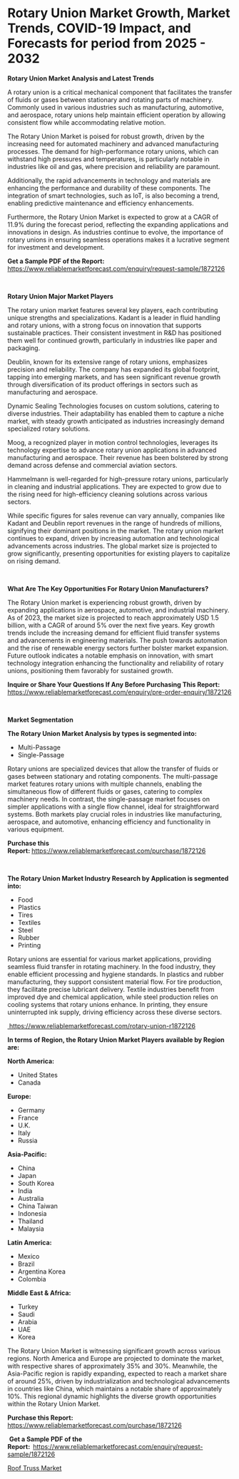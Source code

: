 <p><h1>Rotary Union Market Growth, Market Trends, COVID-19 Impact, and Forecasts for period from 2025 - 2032</h1></p><p><strong>Rotary Union Market Analysis and Latest Trends</strong></p>
<p><p>A rotary union is a critical mechanical component that facilitates the transfer of fluids or gases between stationary and rotating parts of machinery. Commonly used in various industries such as manufacturing, automotive, and aerospace, rotary unions help maintain efficient operation by allowing consistent flow while accommodating relative motion. </p><p>The Rotary Union Market is poised for robust growth, driven by the increasing need for automated machinery and advanced manufacturing processes. The demand for high-performance rotary unions, which can withstand high pressures and temperatures, is particularly notable in industries like oil and gas, where precision and reliability are paramount. </p><p>Additionally, the rapid advancements in technology and materials are enhancing the performance and durability of these components. The integration of smart technologies, such as IoT, is also becoming a trend, enabling predictive maintenance and efficiency enhancements. </p><p>Furthermore, the Rotary Union Market is expected to grow at a CAGR of 11.9% during the forecast period, reflecting the expanding applications and innovations in design. As industries continue to evolve, the importance of rotary unions in ensuring seamless operations makes it a lucrative segment for investment and development.</p></p>
<p><strong>Get a Sample PDF of the Report:&nbsp;</strong> <a href="https://www.reliablemarketforecast.com/enquiry/request-sample/1872126?utm_campaign=2307&utm_medium=2&utm_source=Github&utm_content=ia&utm_term=31032025&utm_id=rotary-union">https://www.reliablemarketforecast.com/enquiry/request-sample/1872126</a></p>
<p>&nbsp;</p>
<p><strong>Rotary Union Major Market Players</strong></p>
<p><p>The rotary union market features several key players, each contributing unique strengths and specializations. Kadant is a leader in fluid handling and rotary unions, with a strong focus on innovation that supports sustainable practices. Their consistent investment in R&D has positioned them well for continued growth, particularly in industries like paper and packaging.</p><p>Deublin, known for its extensive range of rotary unions, emphasizes precision and reliability. The company has expanded its global footprint, tapping into emerging markets, and has seen significant revenue growth through diversification of its product offerings in sectors such as manufacturing and aerospace.</p><p>Dynamic Sealing Technologies focuses on custom solutions, catering to diverse industries. Their adaptability has enabled them to capture a niche market, with steady growth anticipated as industries increasingly demand specialized rotary solutions.</p><p>Moog, a recognized player in motion control technologies, leverages its technology expertise to advance rotary union applications in advanced manufacturing and aerospace. Their revenue has been bolstered by strong demand across defense and commercial aviation sectors.</p><p>Hammelmann is well-regarded for high-pressure rotary unions, particularly in cleaning and industrial applications. They are expected to grow due to the rising need for high-efficiency cleaning solutions across various sectors.</p><p>While specific figures for sales revenue can vary annually, companies like Kadant and Deublin report revenues in the range of hundreds of millions, signifying their dominant positions in the market. The rotary union market continues to expand, driven by increasing automation and technological advancements across industries. The global market size is projected to grow significantly, presenting opportunities for existing players to capitalize on rising demand.</p></p>
<p>&nbsp;</p>
<p><strong>What Are The Key Opportunities For Rotary Union Manufacturers?</strong></p>
<p><p>The Rotary Union market is experiencing robust growth, driven by expanding applications in aerospace, automotive, and industrial machinery. As of 2023, the market size is projected to reach approximately USD 1.5 billion, with a CAGR of around 5% over the next five years. Key growth trends include the increasing demand for efficient fluid transfer systems and advancements in engineering materials. The push towards automation and the rise of renewable energy sectors further bolster market expansion. Future outlook indicates a notable emphasis on innovation, with smart technology integration enhancing the functionality and reliability of rotary unions, positioning them favorably for sustained growth.</p></p>
<p><strong>Inquire or Share Your Questions If Any Before Purchasing This Report:</strong> <a href="https://www.reliablemarketforecast.com/enquiry/pre-order-enquiry/1872126?utm_campaign=2307&utm_medium=2&utm_source=Github&utm_content=ia&utm_term=31032025&utm_id=rotary-union">https://www.reliablemarketforecast.com/enquiry/pre-order-enquiry/1872126</a></p>
<p>&nbsp;</p>
<p><strong>Market Segmentation</strong></p>
<p><strong>The Rotary Union Market Analysis by types is segmented into:</strong></p>
<p><ul><li>Multi-Passage</li><li>Single-Passage</li></ul></p>
<p><p>Rotary unions are specialized devices that allow the transfer of fluids or gases between stationary and rotating components. The multi-passage market features rotary unions with multiple channels, enabling the simultaneous flow of different fluids or gases, catering to complex machinery needs. In contrast, the single-passage market focuses on simpler applications with a single flow channel, ideal for straightforward systems. Both markets play crucial roles in industries like manufacturing, aerospace, and automotive, enhancing efficiency and functionality in various equipment.</p></p>
<p><strong>Purchase this Report:&nbsp;</strong><a href="https://www.reliablemarketforecast.com/purchase/1872126?utm_campaign=2307&utm_medium=2&utm_source=Github&utm_content=ia&utm_term=31032025&utm_id=rotary-union">https://www.reliablemarketforecast.com/purchase/1872126</a></p>
<p>&nbsp;</p>
<p><strong>The Rotary Union Market Industry Research by Application is segmented into:</strong></p>
<p><ul><li>Food</li><li>Plastics</li><li>Tires</li><li>Textiles</li><li>Steel</li><li>Rubber</li><li>Printing</li></ul></p>
<p><p>Rotary unions are essential for various market applications, providing seamless fluid transfer in rotating machinery. In the food industry, they enable efficient processing and hygiene standards. In plastics and rubber manufacturing, they support consistent material flow. For tire production, they facilitate precise lubricant delivery. Textile industries benefit from improved dye and chemical application, while steel production relies on cooling systems that rotary unions enhance. In printing, they ensure uninterrupted ink supply, driving efficiency across these diverse sectors.</p></p>
<p><a href="https://www.reliablemarketforecast.com/rotary-union-r1872126?utm_campaign=2307&utm_medium=2&utm_source=Github&utm_content=ia&utm_term=31032025&utm_id=rotary-union">&nbsp;https://www.reliablemarketforecast.com/rotary-union-r1872126</a></p>
<p><strong>In terms of Region, the Rotary Union Market Players available by Region are:</strong></p>
<p>
    <p> <strong> North America: </strong>
        <ul>
            <li>United States</li>
            <li>Canada</li>
        </ul>
        </p> 
    <p> <strong> Europe: </strong>
        <ul>
            <li>Germany</li>
            <li>France</li>
            <li>U.K.</li>
            <li>Italy</li>
            <li>Russia</li>
        </ul>
        </p> 
    <p> <strong> Asia-Pacific: </strong>
        <ul>
            <li>China</li>
            <li>Japan</li>
            <li>South Korea</li>
            <li>India</li>
            <li>Australia</li>
            <li>China Taiwan</li>
            <li>Indonesia</li>
            <li>Thailand</li>
            <li>Malaysia</li>
        </ul>
        </p> 
    <p> <strong> Latin America: </strong>
        <ul>
            <li>Mexico</li>
            <li>Brazil</li>
            <li>Argentina Korea</li>
            <li>Colombia</li>
        </ul>
        </p> 
    <p> <strong> Middle East & Africa: </strong>
        <ul>
            <li>Turkey</li>
            <li>Saudi</li>
            <li>Arabia</li>
            <li>UAE</li>
            <li>Korea</li>
        </ul>
    </p>
    </p>
<p><p>The Rotary Union Market is witnessing significant growth across various regions. North America and Europe are projected to dominate the market, with respective shares of approximately 35% and 30%. Meanwhile, the Asia-Pacific region is rapidly expanding, expected to reach a market share of around 25%, driven by industrialization and technological advancements in countries like China, which maintains a notable share of approximately 10%. This regional dynamic highlights the diverse growth opportunities within the Rotary Union Market.</p></p>
<p><strong>Purchase this Report: </strong><a href="https://www.reliablemarketforecast.com/purchase/1872126?utm_campaign=2307&utm_medium=2&utm_source=Github&utm_content=ia&utm_term=31032025&utm_id=rotary-union">https://www.reliablemarketforecast.com/purchase/1872126</a></p>
<p>&nbsp;<strong>Get a Sample PDF of the Report:&nbsp;&nbsp;</strong><a href="https://www.reliablemarketforecast.com/enquiry/request-sample/1872126?utm_campaign=2307&utm_medium=2&utm_source=Github&utm_content=ia&utm_term=31032025&utm_id=rotary-union">https://www.reliablemarketforecast.com/enquiry/request-sample/1872126</a></p>
<p><strong></strong></p>
<p><p><a href="https://github.com/WashimHussain441/Market-Research-Report-List-2/blob/main/roof-truss-market.md?utm_campaign=2307&utm_medium=2&utm_source=Github&utm_content=ia&utm_term=31032025&utm_id=rotary-union">Roof Truss Market</a></p></p>